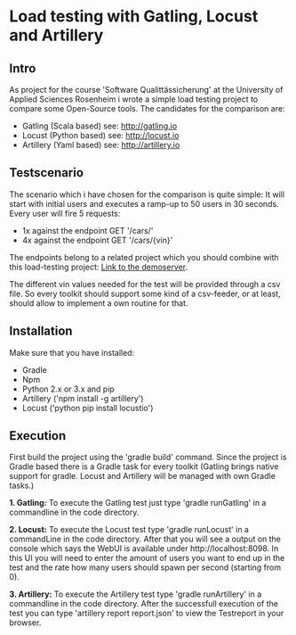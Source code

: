 # Load testing with Gatling, Locust and Artillery

## Intro
As project for the course 'Software Qualittässicherung' at the University of Applied Sciences Rosenheim i wrote a simple load testing project to compare some Open-Source tools.
The candidates for the comparison are:
- Gatling (Scala based) see: http://gatling.io
- Locust (Python based) see: http://locust.io
- Artillery (Yaml based) see: http://artillery.io

## Testscenario
The scenario which i have chosen for the comparison is quite simple: It will start with initial users and executes a ramp-up to 50 users in 30 seconds. Every user will fire 5 requests:
- 1x against the endpoint GET '/cars/'
- 4x against the endpoint GET '/cars/{vin}'

The endpoints belong to a related project which you should combine with this load-testing project: [Link to the demoserver](https://github.com/StTraeger/sqs-car-webservice).

The different vin values needed for the test will be provided through a csv file. So every toolkit should support some kind of a csv-feeder, or at least, should allow to implement a own routine for that.

## Installation
Make sure that you have installed:
- Gradle
- Npm
- Python 2.x or 3.x and pip
- Artillery ('npm install -g artillery')
- Locust ('python pip install locustio')

## Execution
First build the project using the 'gradle build' command. Since the project is Gradle based there is a Gradle task for every toolkit (Gatling brings native support for gradle. Locust and Artillery will be managed with own Gradle tasks.)

**1. Gatling:**
To execute the Gatling test just type 'gradle runGatling' in a commandline in the code directory.

**2. Locust:**
To execute the Locust test type 'gradle runLocust' in a commandLine in the code directory. After that you will see a output on the console which says the WebUI is available under http://localhost:8098. In this UI you will need to enter the amount of users you want to end up in the test and the rate how many users should spawn per second (starting from 0).

**3. Artillery:**
To execute the Artillery test type 'gradle runArtillery' in a commandline in the code directory. After the successfull execution of the test you can type 'artillery report report.json' to view the Testreport in your browser.
